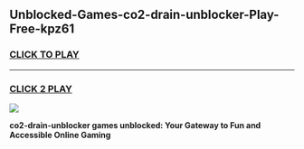 
## Unblocked-Games-co2-drain-unblocker-Play-Free-kpz61
<h3>
<a href="https://premium76.site?title=co2-drain-unblocker&ref=20M">CLICK TO PLAY</a></h3>
<hr>

<h3>
<a href="https://premium76.site?title=co2-drain-unblocker&ref=20M">CLICK 2 PLAY</a>
  
</h3>

<a href="https://premium76.site?title=co2-drain-unblocker&ref=19M"><img src="https://clearcache.store/games.png"></a>


**co2-drain-unblocker games unblocked: Your Gateway to Fun and Accessible Online Gaming**
